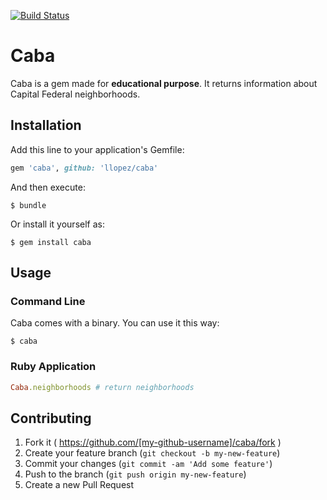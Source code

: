 [![Build Status](https://travis-ci.org/llopez/caba.svg)](https://travis-ci.org/llopez/caba)

# Caba

Caba is a gem made for __educational purpose__. It returns information about Capital Federal neighborhoods.

## Installation

Add this line to your application's Gemfile:

```ruby
gem 'caba', github: 'llopez/caba'
```

And then execute:

    $ bundle

Or install it yourself as:

    $ gem install caba

## Usage

### Command Line

Caba comes with a binary. You can use it this way:

    $ caba

### Ruby Application

```ruby
Caba.neighborhoods # return neighborhoods
```

## Contributing

1. Fork it ( https://github.com/[my-github-username]/caba/fork )
2. Create your feature branch (`git checkout -b my-new-feature`)
3. Commit your changes (`git commit -am 'Add some feature'`)
4. Push to the branch (`git push origin my-new-feature`)
5. Create a new Pull Request
